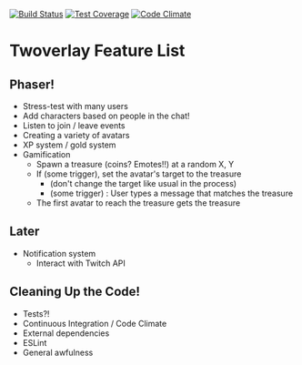 [![Build Status](https://travis-ci.org/gisikw/twoverlay.svg?branch=master)](https://travis-ci.org/gisikw/twoverlay)
[![Test Coverage](https://codeclimate.com/github/gisikw/twoverlay/badges/coverage.svg)](https://codeclimate.com/github/gisikw/twoverlay/coverage)
[![Code Climate](https://codeclimate.com/github/gisikw/twoverlay/badges/gpa.svg)](https://codeclimate.com/github/gisikw/twoverlay)

# Twoverlay Feature List

## Phaser!
- Stress-test with many users
- Add characters based on people in the chat!
- Listen to join / leave events
- Creating a variety of avatars
- XP system / gold system
- Gamification
  - Spawn a treasure (coins? Emotes!!) at a random X, Y
  - If (some trigger), set the avatar's target to the treasure
    - (don't change the target like usual in the process)
    - (some trigger) : User types a message that matches the treasure
  - The first avatar to reach the treasure gets the treasure

## Later
- Notification system
  - Interact with Twitch API

## Cleaning Up the Code!
- Tests?!
- Continuous Integration / Code Climate
- External dependencies
- ESLint
- General awfulness
